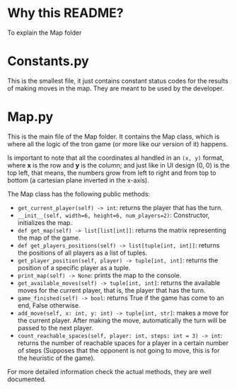 # Why this README?
To explain the Map folder

# Constants.py
This is the smallest file, it just contains constant status codes for the 
results of making moves in the map. They are meant to be used by the developer.

# Map.py
This is the main file of the Map folder. It contains the Map class, which is
where all the logic of the tron game (or more like our version of it) happens.

Is important to note that all the coordinates al handled in an `(x, y)` format, 
where <b>x</b> is the row and <b>y</b> is the column; and just like in UI design (0, 0) is the top left,
that means, the numbers grow from left to right and from top to bottom (a cartesian plane inverted
in the x-axis).

The Map class has the following public methods:
- `get_current_player(self) -> int`: returns the player that has the turn.
- `__init__(self, width=6, height=6, num_players=2)`: Constructor, initializes the map.
- `def get_map(self) -> list[list[int]]`: returns the matrix representing the map of the game.
- `def get_players_positions(self) -> list[tuple[int, int]]`: returns the positions of all players as a list of tuples.
- `get_player_position(self, player) -> tuple[int, int]`: returns the position of a specific player as a tuple.
-  `print_map(self) -> None`: prints the map to the console.
-  `get_available_moves(self) -> tuple[int, int]`: returns the available moves for the current player, that is, the
    player that has the turn.
-  `game_finished(self) -> bool`: returns True if the game has come to an end, False otherwise.
-  `add_move(self, x: int, y: int) -> tuple[int, str]`: makes a move for the current player. After making the move, automatically the turn will be passed to the next player.
-  `count_reachable_spaces(self, player: int, steps: int = 3) -> int`: returns the number of reachable spaces for a 
    player in a certain number of steps (Supposes that the opponent is not going to move, this is for the heuristic of 
    the game).

For more detailed information check the actual methods, they are well documented.
